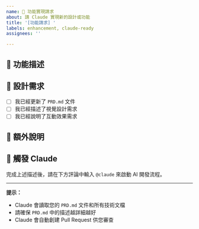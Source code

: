 ```yaml
---
name: 🎨 功能實現請求
about: 請 Claude 實現新的設計或功能
title: '[功能請求] '
labels: enhancement, claude-ready
assignees: ''

---
```


## 📝 功能描述

<!-- 請簡單描述您想要實現的功能 -->

## 🎯 設計需求

<!-- 如果您已經修改了 PRD.md，請在這裡簡單說明主要改動 -->

- [ ] 我已經更新了 `PRD.md` 文件
- [ ] 我已經描述了視覺設計需求
- [ ] 我已經說明了互動效果需求

## 💬 額外說明

<!-- 任何其他想告訴 Claude 的資訊 -->

## 🤖 觸發 Claude

完成上述描述後，請在下方評論中輸入 `@claude` 來啟動 AI 開發流程。

---

**提示：**
- Claude 會讀取您的 `PRD.md` 文件和所有技術文檔
- 請確保 `PRD.md` 中的描述越詳細越好
- Claude 會自動創建 Pull Request 供您審查